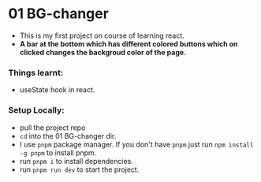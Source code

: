 # 01 BG-changer

- This is my first project on course of learning react.
- **A bar at the bottom which has different colored buttons which on clicked changes the backgroud color of the page.**

### Things learnt:
- useState hook in react.

### Setup Locally:
- pull the project repo
- `cd` into the 01 BG-changer dir.
- I use `pnpm` package manager. If you don't have `pnpm` just run `npm install -g pnpm` to install pnpm.
- run `pnpm i` to install dependencies.
- run `pnpm run dev` to start the project.